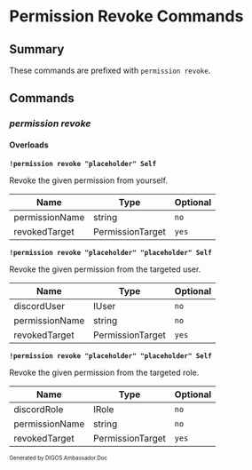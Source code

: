 ﻿Permission Revoke Commands
==========================
## Summary
These commands are prefixed with `permission revoke`.

## Commands
### *permission revoke*
#### Overloads
**`!permission revoke "placeholder" Self`**

Revoke the given permission from yourself.

| Name | Type | Optional |
| --- | --- | --- |
| permissionName | string | `no` |
| revokedTarget | PermissionTarget | `yes` |

**`!permission revoke "placeholder" "placeholder" Self`**

Revoke the given permission from the targeted user.

| Name | Type | Optional |
| --- | --- | --- |
| discordUser | IUser | `no` |
| permissionName | string | `no` |
| revokedTarget | PermissionTarget | `yes` |

**`!permission revoke "placeholder" "placeholder" Self`**

Revoke the given permission from the targeted role.

| Name | Type | Optional |
| --- | --- | --- |
| discordRole | IRole | `no` |
| permissionName | string | `no` |
| revokedTarget | PermissionTarget | `yes` |

<sub><sup>Generated by DIGOS.Ambassador.Doc</sup></sub>